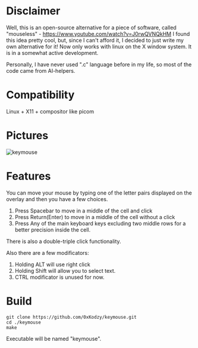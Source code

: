 # Disclaimer
Well, this is an open-source alternative for a piece of software, called "mouseless" - https://www.youtube.com/watch?v=J0rwQVNQkHM
I found this idea pretty cool, but, since I can't afford it, I decided to just write my own alternative for it!
Now only works with linux on the X window system.
It is in a somewhat active development.

Personally, I have never used ".c" language before in my life, so most of the code came from AI-helpers.

# Compatibility
Linux + X11 + compositor like picom

# Pictures
![keymouse](https://github.com/user-attachments/assets/4346a612-cee6-42c6-9b94-5998d121ba7b)

# Features
You can move your mouse by typing one of the letter pairs displayed on the overlay and then you have a few choices.
1) Press Spacebar to move in a middle of the cell and click
2) Press Return(Enter) to move in a middle of the cell without a click
3) Press Any of the main keyboard keys excluding two middle rows for a better precision inside the cell.

There is also a double-triple click functionality.

Also there are a few modificators:
1) Holding ALT will use right click
2) Holding Shift will allow you to select text.
3) CTRL modificator is unused for now.

# Build
`git clone https://github.com/0xKodzy/keymouse.git` <br>
`cd ./keymouse` <br>
`make`

Executable will be named "keymouse".
